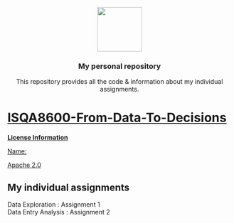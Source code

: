<p align="center">
  <img height="100" src="https://www.unomaha.edu/university-communications/downloadables/lock-up/uno-lock-up-color-black.png">
</p>
<h3 align="center">My personal repository</h3>
<p align="center">This repository provides all the code & information about my individual assignments.</p>
<p align="center">
<a href="https://en.wikipedia.org/wiki/Apache_License">

</p>

# ISQA8600-From-Data-To-Decisions
**License Information** 
  
Name: 
  
  <a href="https://www.apache.org/licenses/LICENSE-2.0">Apache 2.0</a>
## My individual assignments
  Data Exploration : Assignment 1\
  Data Entry Analysis : Assignment 2
  


